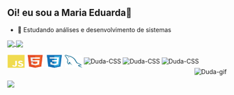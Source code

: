## Oi! eu sou a Maria Eduarda👋

- 🌱 Estudando análises e desenvolvimento de sistemas

<div>
<a href="https://github.com/Eduardabrasilc">
  <img align="center" height="155em" src="https://github-readme-stats.vercel.app/api?username=Eduardabrasilc&show_icons=true&theme=dracula&include_all_commits-true&count_private-true"/>
  <img align="center" height="155em" src="https://github-readme-stats.vercel.app/api/top-langs/?username=Eduardabrasilc&layout=compact&langs_count=16&theme=dracula"/> 
</a>
</div>

<div style="display: inline_block"><br>
  <img align="center" alt="Duda-Js" height="30" width="40" src="https://raw.githubusercontent.com/devicons/devicon/master/icons/javascript/javascript-plain.svg">
  <img align="center" alt="Duda-HTML" height="30" width="40" src="https://raw.githubusercontent.com/devicons/devicon/master/icons/html5/html5-original.svg">
  <img align="center" alt="Duda-CSS" height="30" width="40" src="https://raw.githubusercontent.com/devicons/devicon/master/icons/css3/css3-original.svg">
  <img align="center" alt="Duda-CSS" height="30" width="40" src="https://raw.githubusercontent.com/devicons/devicon/master/icons/mysql/mysql-original.svg">
  <img align="center" alt="Duda-CSS" height="30" width="40" src="https://cdn.jsdelivr.net/gh/devicons/devicon/icons/arduino/arduino-original-wordmark.svg">
  <img align="center" alt="Duda-CSS" height="30" width="40" src="https://cdn.jsdelivr.net/gh/devicons/devicon/icons/cplusplus/cplusplus-original.svg">
  <img align="center" alt="Duda-CSS" height="30" width="40" src="https://cdn.jsdelivr.net/gh/devicons/devicon/icons/nodejs/nodejs-original-wordmark.svg">
    <img align= "right" alt="Duda-gif" src="https://media4.giphy.com/media/ypqHf6pQ5kQEg/giphy.gif?cid=ecf05e478falhw2g4wk1v1sh3ws34npxcrrrpxsaaqndvbzl&ep=v1_gifs_search&rid=giphy.gif&ct=g">
</div>

  
  ##

  <div> 
  <a href="[https://www.linkedin.com/in/maria-eduarda-brasil-costa-a44027251]" target="_blank"><img src="https://img.shields.io/badge/-LinkedIn-%230077B5?style=for-the-badge&logo=linkedin&logoColor=white" target="_blank"></a> 
  
  
</div>
